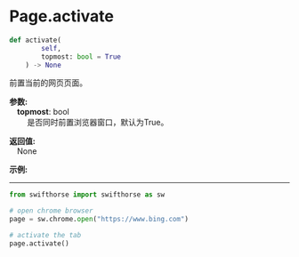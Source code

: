 
# Page.activate

```python
def activate(
        self,
        topmost: bool = True
    ) -> None
```  

前置当前的网页页面。 

**参数:**  
    &emsp;**topmost**: bool    
        &emsp;&emsp; 是否同时前置浏览器窗口，默认为True。

**返回值:**  
    &emsp;None

**示例:**
***
```python
from swifthorse import swifthorse as sw

# open chrome browser
page = sw.chrome.open("https://www.bing.com")

# activate the tab
page.activate()
```
